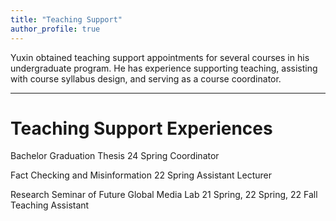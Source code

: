 ```yaml
---
title: "Teaching Support"
author_profile: true
---
```


Yuxin obtained teaching support appointments for several courses in his undergraduate program. He has experience supporting teaching, assisting with course syllabus design, and serving as a course coordinator.

---

Teaching Support Experiences
======
Bachelor Graduation Thesis
24 Spring                        Coordinator

Fact Checking and Misinformation
22 Spring                        Assistant Lecturer

Research Seminar of Future Global Media Lab
21 Spring, 22 Spring, 22 Fall    Teaching Assistant


